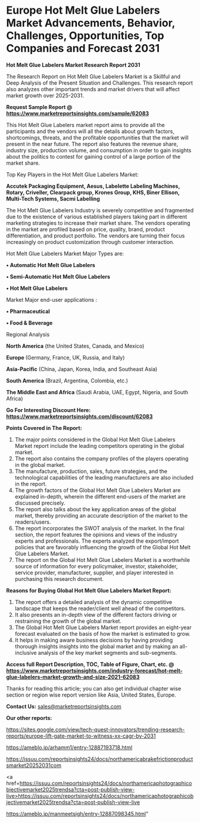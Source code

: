 # Europe Hot Melt Glue Labelers Market Advancements, Behavior, Challenges, Opportunities, Top Companies and Forecast 2031

<strong>Hot Melt Glue Labelers Market Research Report 2031</strong>

The Research Report on Hot Melt Glue Labelers Market is a Skillful and Deep Analysis of the Present Situation and Challenges. This research report also analyzes other important trends and market drivers that will affect market growth over 2025-2031.

<strong>Request Sample Report @ <a href=https://www.marketreportsinsights.com/sample/62083>https://www.marketreportsinsights.com/sample/62083</a></strong>

This Hot Melt Glue Labelers market report aims to provide all the participants and the vendors will all the details about growth factors, shortcomings, threats, and the profitable opportunities that the market will present in the near future. The report also features the revenue share, industry size, production volume, and consumption in order to gain insights about the politics to contest for gaining control of a large portion of the market share.

Top Key Players in the Hot Melt Glue Labelers Market:

<strong>Accutek Packaging Equipment, Aesus, Labelette Labeling Machines, Rotary, Criveller, Clearpack group, Krones Group, KHS, Biner Ellison, Multi-Tech Systems, Sacmi Labelling</strong>

The Hot Melt Glue Labelers Industry is severely competitive and fragmented due to the existence of various established players taking part in different marketing strategies to increase their market share. The vendors operating in the market are profiled based on price, quality, brand, product differentiation, and product portfolio. The vendors are turning their focus increasingly on product customization through customer interaction.

Hot Melt Glue Labelers Market Major Types are:

<strong>• Automatic Hot Melt Glue Labelers

• Semi-Automatic Hot Melt Glue Labelers

• Hot Melt Glue Labelers</strong>

Market Major end-user applications :

<strong>• Pharmaceutical

• Food & Beverage</strong>

Regional Analysis

</u><strong><b>North America</b></strong> (the United States, Canada, and Mexico)

<strong><b>Europe </b></strong>(Germany, France, UK, Russia, and Italy)

<strong><b>Asia-Pacific</b></strong> (China, Japan, Korea, India, and Southeast Asia)

<strong><b>South America</b></strong> (Brazil, Argentina, Colombia, etc.)

<strong><b>The Middle East and Africa</b></strong> (Saudi Arabia, UAE, Egypt, Nigeria, and South Africa)

<strong>Go For Interesting Discount Here: <a href=https://www.marketreportsinsights.com/discount/62083>https://www.marketreportsinsights.com/discount/62083</a></strong>

<strong>Points Covered in The Report:</strong>
<ol>
  <li>The major points considered in the Global Hot Melt Glue Labelers Market report include the leading competitors operating in the global market.</li>
  <li>The report also contains the company profiles of the players operating in the global market.</li>
  <li>The manufacture, production, sales, future strategies, and the technological capabilities of the leading manufacturers are also included in the report.</li>
  <li>The growth factors of the Global Hot Melt Glue Labelers Market are explained in-depth, wherein the different end-users of the market are discussed precisely.</li>
  <li>The report also talks about the key application areas of the global market, thereby providing an accurate description of the market to the readers/users.</li>
  <li>The report incorporates the SWOT analysis of the market. In the final section, the report features the opinions and views of the industry experts and professionals. The experts analyzed the export/import policies that are favorably influencing the growth of the Global Hot Melt Glue Labelers Market.</li>
  <li>The report on the Global Hot Melt Glue Labelers Market is a worthwhile source of information for every policymaker, investor, stakeholder, service provider, manufacturer, supplier, and player interested in purchasing this research document.</li>
</ol>
<strong>Reasons for Buying Global Hot Melt Glue Labelers Market Report:</strong>

<ol>
  <li>The report offers a detailed analysis of the dynamic competitive landscape that keeps the reader/client well ahead of the competitors.</li>
  <li>It also presents an in-depth view of the different factors driving or restraining the growth of the global market.</li>
  <li>The Global Hot Melt Glue Labelers Market report provides an eight-year forecast evaluated on the basis of how the market is estimated to grow.</li>
  <li>It helps in making aware business decisions by having providing thorough insights insights into the global market and by making an all-inclusive analysis of the key market segments and sub-segments.</li>
</ol>
<strong>Access full Report Description, TOC, Table of Figure, Chart, etc. @ <a href=https://www.marketreportsinsights.com/industry-forecast/hot-melt-glue-labelers-market-growth-and-size-2021-62083>https://www.marketreportsinsights.com/industry-forecast/hot-melt-glue-labelers-market-growth-and-size-2021-62083</a></strong>


Thanks for reading this article; you can also get individual chapter wise section or region wise report version like Asia, United States, Europe.

<strong>Contact Us:</strong>
sales@marketreportsinsights.com

<strong>Our other reports:</strong>

<a href=https://sites.google.com/view/tech-quest-innovators/trending-research-reports/europe-lift-gate-market-to-witness-xx-cagr-by-2031>https://sites.google.com/view/tech-quest-innovators/trending-research-reports/europe-lift-gate-market-to-witness-xx-cagr-by-2031</a>

<a href=https://ameblo.jp/arhamm1/entry-12887193718.html>https://ameblo.jp/arhamm1/entry-12887193718.html</a>

<a href=https://issuu.com/reportsinsights24/docs/northamericabrakefrictionproductsmarket20252031com>https://issuu.com/reportsinsights24/docs/northamericabrakefrictionproductsmarket20252031com</a>

<a href=https://issuu.com/reportsinsights24/docs/northamericaphotographicobjectivemarket2025trendsa?cta=post-publish-view-live>https://issuu.com/reportsinsights24/docs/northamericaphotographicobjectivemarket2025trendsa?cta=post-publish-view-live</a>

<a href=https://ameblo.jp/manmeetsigh/entry-12887098345.html>https://ameblo.jp/manmeetsigh/entry-12887098345.html</a>"

